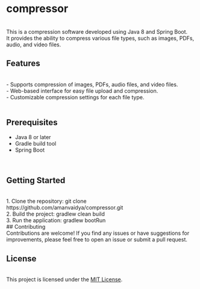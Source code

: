 # compressor
<br>
This is a compression software developed using Java 8 and Spring Boot.<br>
It provides the ability to compress various file types, such as images, PDFs, audio, and video files.
<br>

## Features

<br>
- Supports compression of images, PDFs, audio files, and video files.<br>
- Web-based interface for easy file upload and compression.<br>
- Customizable compression settings for each file type.<br>
<br>

## Prerequisites<br>
- Java 8 or later<br>
- Gradle build tool<br>
- Spring Boot<br>
<br>

## Getting Started
<br>
1. Clone the repository: git clone https://github.com/amanvaidya/compressor.git
<br>
2. Build the project: gradlew clean build
<br>
3. Run the application: gradlew bootRun
<br>
## Contributing
<br>
Contributions are welcome! If you find any issues or have suggestions for improvements, please feel free to open an issue or submit a pull request.
<br>

## License
<br>
This project is licensed under the <a href="https://github.com/amanvaidya/compressor/blob/main/License">MIT License</a>.
